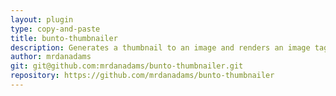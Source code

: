 ```yaml
---
layout: plugin
type: copy-and-paste
title: bunto-thumbnailer
description: Generates a thumbnail to an image and renders an image tag.
author: mrdanadams
git: git@github.com:mrdanadams/bunto-thumbnailer.git
repository: https://github.com/mrdanadams/bunto-thumbnailer
---
```

